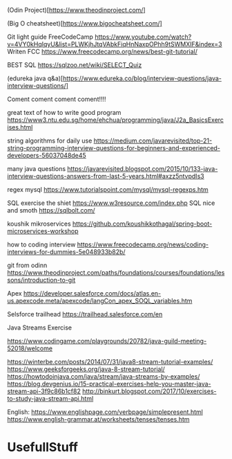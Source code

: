 (Odin Project)[https://www.theodinproject.com/]

(Big O cheatsheet)[https://www.bigocheatsheet.com/]

Git light guide FreeCodeCamp https://www.youtube.com/watch?v=4VY0kHqIqyU&list=PLWKjhJtqVAbkFiqHnNaxpOPhh9tSWMXIF&index=3
Writen FCC https://www.freecodecamp.org/news/best-git-tutorial/

BEST SQL https://sqlzoo.net/wiki/SELECT_Quiz

(edureka java q&a)[https://www.edureka.co/blog/interview-questions/java-interview-questions/]

Coment coment coment coment!!!!

great text of how to write good program https://www3.ntu.edu.sg/home/ehchua/programming/java/J2a_BasicsExercises.html

string algorithms for daily use https://medium.com/javarevisited/top-21-string-programming-interview-questions-for-beginners-and-experienced-developers-56037048de45

many java questions https://javarevisited.blogspot.com/2015/10/133-java-interview-questions-answers-from-last-5-years.html#axzz5ntvpdIs3

regex mysql https://www.tutorialspoint.com/mysql/mysql-regexps.htm

SQL exercise the shiet https://www.w3resource.com/index.php
SQL nice and smoth https://sqlbolt.com/

koushik mikroservices https://github.com/koushikkothagal/spring-boot-microservices-workshop

how to coding interview https://www.freecodecamp.org/news/coding-interviews-for-dummies-5e048933b82b/

git from odinn https://www.theodinproject.com/paths/foundations/courses/foundations/lessons/introduction-to-git


Apex https://developer.salesforce.com/docs/atlas.en-us.apexcode.meta/apexcode/langCon_apex_SOQL_variables.htm

Selsforce trailhead https://trailhead.salesforce.com/en

Java Streams Exercise

https://www.codingame.com/playgrounds/20782/java-guild-meeting-52018/welcome

https://winterbe.com/posts/2014/07/31/java8-stream-tutorial-examples/
https://www.geeksforgeeks.org/java-8-stream-tutorial/
https://howtodoinjava.com/java/stream/java-streams-by-examples/
https://blog.devgenius.io/15-practical-exercises-help-you-master-java-stream-api-3f9c86b1cf82
http://binkurt.blogspot.com/2017/10/exercises-to-study-java-stream-api.html

English:
https://www.englishpage.com/verbpage/simplepresent.html
https://www.english-grammar.at/worksheets/tenses/tenses.htm



# UsefullStuff
